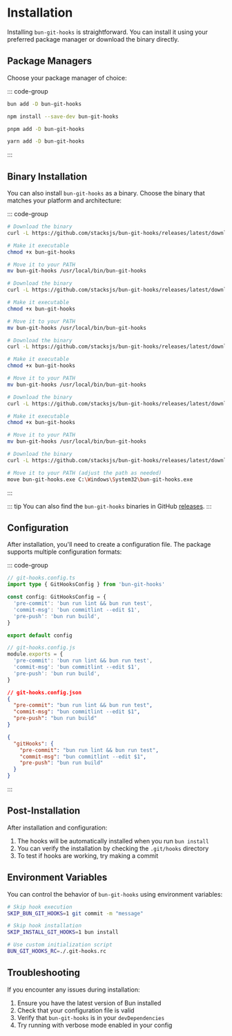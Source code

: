# Installation

Installing `bun-git-hooks` is straightforward. You can install it using your preferred package manager or download the binary directly.

## Package Managers

Choose your package manager of choice:

::: code-group

```sh [bun]
bun add -D bun-git-hooks
```

```sh [npm]
npm install --save-dev bun-git-hooks
```

```sh [pnpm]
pnpm add -D bun-git-hooks
```

```sh [yarn]
yarn add -D bun-git-hooks
```

:::

## Binary Installation

You can also install `bun-git-hooks` as a binary. Choose the binary that matches your platform and architecture:

::: code-group

```sh [macOS (arm64)]
# Download the binary
curl -L https://github.com/stacksjs/bun-git-hooks/releases/latest/download/bun-git-hooks-darwin-arm64 -o bun-git-hooks

# Make it executable
chmod +x bun-git-hooks

# Move it to your PATH
mv bun-git-hooks /usr/local/bin/bun-git-hooks
```

```sh [macOS (x64)]
# Download the binary
curl -L https://github.com/stacksjs/bun-git-hooks/releases/latest/download/bun-git-hooks-darwin-x64 -o bun-git-hooks

# Make it executable
chmod +x bun-git-hooks

# Move it to your PATH
mv bun-git-hooks /usr/local/bin/bun-git-hooks
```

```sh [Linux (arm64)]
# Download the binary
curl -L https://github.com/stacksjs/bun-git-hooks/releases/latest/download/bun-git-hooks-linux-arm64 -o bun-git-hooks

# Make it executable
chmod +x bun-git-hooks

# Move it to your PATH
mv bun-git-hooks /usr/local/bin/bun-git-hooks
```

```sh [Linux (x64)]
# Download the binary
curl -L https://github.com/stacksjs/bun-git-hooks/releases/latest/download/bun-git-hooks-linux-x64 -o bun-git-hooks

# Make it executable
chmod +x bun-git-hooks

# Move it to your PATH
mv bun-git-hooks /usr/local/bin/bun-git-hooks
```

```sh [Windows (x64)]
# Download the binary
curl -L https://github.com/stacksjs/bun-git-hooks/releases/latest/download/bun-git-hooks-windows-x64.exe -o bun-git-hooks.exe

# Move it to your PATH (adjust the path as needed)
move bun-git-hooks.exe C:\Windows\System32\bun-git-hooks.exe
```

:::

::: tip
You can also find the `bun-git-hooks` binaries in GitHub [releases](https://github.com/stacksjs/bun-git-hooks/releases).
:::

## Configuration

After installation, you'll need to create a configuration file. The package supports multiple configuration formats:

::: code-group

```ts [TypeScript]
// git-hooks.config.ts
import type { GitHooksConfig } from 'bun-git-hooks'

const config: GitHooksConfig = {
  'pre-commit': 'bun run lint && bun run test',
  'commit-msg': 'bun commitlint --edit $1',
  'pre-push': 'bun run build',
}

export default config
```

```js [JavaScript]
// git-hooks.config.js
module.exports = {
  'pre-commit': 'bun run lint && bun run test',
  'commit-msg': 'bun commitlint --edit $1',
  'pre-push': 'bun run build',
}
```

```json [JSON]
// git-hooks.config.json
{
  "pre-commit": "bun run lint && bun run test",
  "commit-msg": "bun commitlint --edit $1",
  "pre-push": "bun run build"
}
```

```json [package.json]
{
  "gitHooks": {
    "pre-commit": "bun run lint && bun run test",
    "commit-msg": "bun commitlint --edit $1",
    "pre-push": "bun run build"
  }
}
```

:::

## Post-Installation

After installation and configuration:

1. The hooks will be automatically installed when you run `bun install`
2. You can verify the installation by checking the `.git/hooks` directory
3. To test if hooks are working, try making a commit

## Environment Variables

You can control the behavior of `bun-git-hooks` using environment variables:

```bash
# Skip hook execution
SKIP_BUN_GIT_HOOKS=1 git commit -m "message"

# Skip hook installation
SKIP_INSTALL_GIT_HOOKS=1 bun install

# Use custom initialization script
BUN_GIT_HOOKS_RC=./.git-hooks.rc
```

## Troubleshooting

If you encounter any issues during installation:

1. Ensure you have the latest version of Bun installed
2. Check that your configuration file is valid
3. Verify that `bun-git-hooks` is in your `devDependencies`
4. Try running with verbose mode enabled in your config

